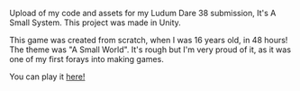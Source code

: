 Upload of my code and assets for my Ludum Dare 38 submission, It's A Small System. This project was made in Unity.

This game was created from scratch, when I was 16 years old, in 48 hours! The theme was "A Small World". It's rough but I'm very proud of it, as it was one of my first forays into making games.

You can play it [here!](https://notiiivan.itch.io/a-small-system)
